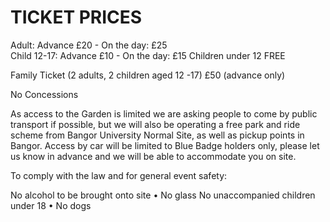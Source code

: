 # TICKET PRICES

Adult:        Advance £20 - On the day: £25                                                      
Child 12-17:  Advance £10 - On the day: £15
Children under 12 FREE

Family Ticket (2 adults, 2 children aged 12 -17)
£50 (advance only)



No Concessions


As access to the Garden is limited we are asking people to come by public transport if possible, but we will also be operating a free park and ride scheme from Bangor University Normal Site, as well as pickup points in Bangor. Access by car will be limited to Blue Badge holders only, please let us know in advance and we will be able to accommodate you on site.

To comply with the law and for general event safety:

No alcohol to be brought onto site • No glass
No unaccompanied children under 18 • No dogs
